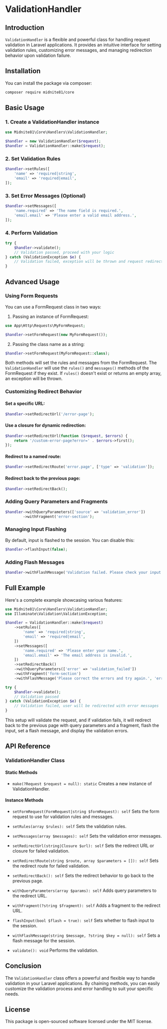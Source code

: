 # ValidationHandler

## Introduction

`ValidationHandler` is a flexible and powerful class for handling request validation in Laravel applications. It provides an intuitive interface for setting validation rules, customizing error messages, and managing redirection behavior upon validation failure.

## Installation

You can install the package via composer:

```bash
composer require midnite81/core
```

## Basic Usage

### 1. Create a ValidationHandler instance

```php
use Midnite81\Core\Handlers\ValidationHandler;

$handler = new ValidationHandler($request);
$handler = ValidationHandler::make($request);
```

### 2. Set Validation Rules

```php
$handler->setRules([
    'name' => 'required|string',
    'email' => 'required|email',
]);
```

### 3. Set Error Messages (Optional)

```php
$handler->setMessages([
    'name.required' => 'The name field is required.',
    'email.email' => 'Please enter a valid email address.',
]);
```

### 4. Perform Validation

```php
try {
    $handler->validate();
    // Validation passed, proceed with your logic
} catch (ValidationException $e) {
    // Validation failed, exception will be thrown and request redirected
}
```

## Advanced Usage

### Using Form Requests

You can use a FormRequest class in two ways:

1. Passing an instance of FormRequest:

```php
use App\Http\Requests\MyFormRequest;

$handler->setFormRequest(new MyFormRequest());
```

2. Passing the class name as a string:

```php
$handler->setFormRequest(MyFormRequest::class);
```

Both methods will set the rules and messages from the FormRequest. The `ValidationHandler` will use the `rules()` and `messages()` methods of the FormRequest if they exist. If `rules()` doesn't exist or returns an empty array, an exception will be thrown.

### Customizing Redirect Behavior

#### Set a specific URL:

```php
$handler->setRedirectUrl('/error-page');
```

#### Use a closure for dynamic redirection:

```php
$handler->setRedirectUrl(function ($request, $errors) {
    return '/custom-error-page?error=' . $errors->first();
});
```

#### Redirect to a named route:

```php
$handler->setRedirectRoute('error.page', ['type' => 'validation']);
```

#### Redirect back to the previous page:

```php
$handler->setRedirectBack();
```

### Adding Query Parameters and Fragments

```php
$handler->withQueryParameters(['source' => 'validation_error'])
        ->withFragment('error-section');
```

### Managing Input Flashing

By default, input is flashed to the session. You can disable this:

```php
$handler->flashInput(false);
```

### Adding Flash Messages

```php
$handler->withFlashMessage('Validation failed. Please check your input.', 'warning');
```

## Full Example

Here's a complete example showcasing various features:

```php
use Midnite81\Core\Handlers\ValidationHandler;
use Illuminate\Validation\ValidationException;

$handler = ValidationHandler::make($request)
    ->setRules([
        'name' => 'required|string',
        'email' => 'required|email',
    ])
    ->setMessages([
        'name.required' => 'Please enter your name.',
        'email.email' => 'The email address is invalid.',
    ])
    ->setRedirectBack()
    ->withQueryParameters(['error' => 'validation_failed'])
    ->withFragment('form-section')
    ->withFlashMessage('Please correct the errors and try again.', 'error');

try {
    $handler->validate();
    // Validation passed
} catch (ValidationException $e) {
    // Validation failed, user will be redirected with error messages
}
```

This setup will validate the request, and if validation fails, it will redirect back to the previous page with query parameters and a fragment, flash the input, set a flash message, and display the validation errors.

## API Reference

### ValidationHandler Class

#### Static Methods

- `make(?Request $request = null): static`
  Creates a new instance of ValidationHandler.

#### Instance Methods

- `setFormRequest(FormRequest|string $formRequest): self`
  Sets the form request to use for validation rules and messages.

- `setRules(array $rules): self`
  Sets the validation rules.

- `setMessages(array $messages): self`
  Sets the validation error messages.

- `setRedirectUrl(string|Closure $url): self`
  Sets the redirect URL or closure for failed validation.

- `setRedirectRoute(string $route, array $parameters = []): self`
  Sets the redirect route for failed validation.

- `setRedirectBack(): self`
  Sets the redirect behavior to go back to the previous page.

- `withQueryParameters(array $params): self`
  Adds query parameters to the redirect URL.

- `withFragment(?string $fragment): self`
  Adds a fragment to the redirect URL.

- `flashInput(bool $flash = true): self`
  Sets whether to flash input to the session.

- `withFlashMessage(string $message, ?string $key = null): self`
  Sets a flash message for the session.

- `validate(): void`
  Performs the validation.

## Conclusion

The `ValidationHandler` class offers a powerful and flexible way to handle validation in your Laravel applications. By chaining methods, you can easily customize the validation process and error handling to suit your specific needs.

## License

This package is open-sourced software licensed under the MIT license.

